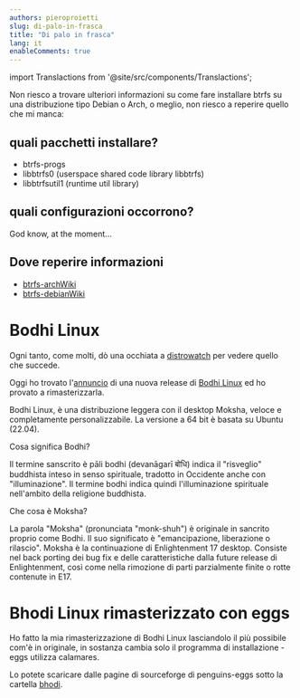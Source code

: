 ```yaml
---
authors: pieroproietti
slug: di-palo-in-frasca
title: "Di palo in frasca"
lang: it
enableComments: true
---
```


import Translactions from '@site/src/components/Translactions';

<Translactions />

Non riesco a trovare ulteriori informazioni su come fare installare btrfs su una distribuzione tipo Debian o Arch, o meglio, non riesco a reperire quello che mi manca:

## quali pacchetti installare?
* btrfs-progs
* libbtrfs0  (userspace shared code library libbtrfs)
* libbtrfsutil1 (runtime util library)

## quali configurazioni occorrono?
God know, at the moment...

## Dove reperire informazioni
* [btrfs-archWiki](https://wiki.archlinux.org/title/btrfs)
* [btrfs-debianWiki](https://wiki.debian.org/Btrfs)

# Bodhi Linux
Ogni tanto, come molti, dò una occhiata a [distrowatch](https://distrowatch.com/) per vedere quello che succede.

Oggi ho trovato l'[annuncio](https://distrowatch.com/?newsid=11915) di una nuova release di [Bodhi Linux](https://www.bodhilinux.com/) ed ho provato a rimasterizzarla.

Bodhi Linux, è una distribuzione leggera con il desktop Moksha, veloce e completamente personalizzabile. La versione a 64 bit è basata su Ubuntu (22.04).

Cosa significa Bodhi?

Il termine sanscrito è pāli bodhi (devanāgarī बोधि) indica il "risveglio" buddhista inteso in senso spirituale, tradotto in Occidente anche con "illuminazione". Il termine bodhi indica quindi l'illuminazione spirituale nell'ambito della religione buddhista.

Che cosa è Moksha?

La parola "Moksha" (pronunciata "monk-shuh") è originale in sancrito proprio come Bodhi. Il suo significato è "emancipazione, liberazione o rilascio". Moksha è la continuazione di Enlightenment 17 desktop. Consiste nel back porting dei bug fix e delle caratteristiche dalla future release di Enlightenment, così come nella rimozione di parti parzialmente finite o rotte contenute in E17.


# Bhodi Linux rimasterizzato con eggs
Ho fatto la mia rimasterizzazione di Bodhi Linux lasciandolo il più possibile com'è in originale, in sostanza cambia solo il programma di installazione - eggs utilizza calamares.

Lo potete scaricare dalle pagine di sourceforge di penguins-eggs sotto la cartella [bhodi](https://sourceforge.net/projects/penguins-eggs/files/ISOS/bhodi/).




